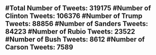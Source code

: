 #Total Number of Tweets: 319175 
#Number of Clinton Tweets: 106376
#Number of Trump Tweets: 88856
#Number of Sanders Tweets: 84223
#Number of Rubio Tweets: 23522
#Number of Bush Tweets: 8612
#Number of Carson Tweets: 7589
---
